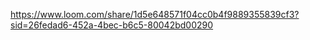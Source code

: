 https://www.loom.com/share/1d5e648571f04cc0b4f9889355839cf3?sid=26fedad6-452a-4bec-b6c5-80042bd00290
